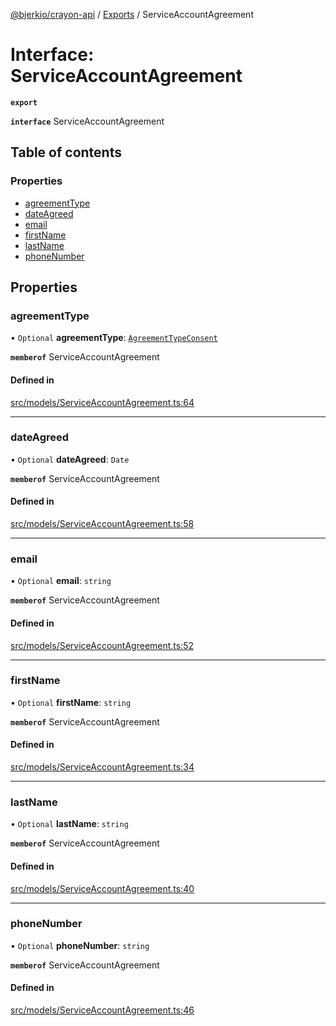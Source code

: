 [@bjerkio/crayon-api](../README.md) / [Exports](../modules.md) / ServiceAccountAgreement

# Interface: ServiceAccountAgreement

**`export`**

**`interface`** ServiceAccountAgreement

## Table of contents

### Properties

- [agreementType](ServiceAccountAgreement.md#agreementtype)
- [dateAgreed](ServiceAccountAgreement.md#dateagreed)
- [email](ServiceAccountAgreement.md#email)
- [firstName](ServiceAccountAgreement.md#firstname)
- [lastName](ServiceAccountAgreement.md#lastname)
- [phoneNumber](ServiceAccountAgreement.md#phonenumber)

## Properties

### agreementType

• `Optional` **agreementType**: [`AgreementTypeConsent`](../enums/AgreementTypeConsent.md)

**`memberof`** ServiceAccountAgreement

#### Defined in

[src/models/ServiceAccountAgreement.ts:64](https://github.com/bjerkio/crayon-api-js/blob/22cd66d/src/models/ServiceAccountAgreement.ts#L64)

___

### dateAgreed

• `Optional` **dateAgreed**: `Date`

**`memberof`** ServiceAccountAgreement

#### Defined in

[src/models/ServiceAccountAgreement.ts:58](https://github.com/bjerkio/crayon-api-js/blob/22cd66d/src/models/ServiceAccountAgreement.ts#L58)

___

### email

• `Optional` **email**: `string`

**`memberof`** ServiceAccountAgreement

#### Defined in

[src/models/ServiceAccountAgreement.ts:52](https://github.com/bjerkio/crayon-api-js/blob/22cd66d/src/models/ServiceAccountAgreement.ts#L52)

___

### firstName

• `Optional` **firstName**: `string`

**`memberof`** ServiceAccountAgreement

#### Defined in

[src/models/ServiceAccountAgreement.ts:34](https://github.com/bjerkio/crayon-api-js/blob/22cd66d/src/models/ServiceAccountAgreement.ts#L34)

___

### lastName

• `Optional` **lastName**: `string`

**`memberof`** ServiceAccountAgreement

#### Defined in

[src/models/ServiceAccountAgreement.ts:40](https://github.com/bjerkio/crayon-api-js/blob/22cd66d/src/models/ServiceAccountAgreement.ts#L40)

___

### phoneNumber

• `Optional` **phoneNumber**: `string`

**`memberof`** ServiceAccountAgreement

#### Defined in

[src/models/ServiceAccountAgreement.ts:46](https://github.com/bjerkio/crayon-api-js/blob/22cd66d/src/models/ServiceAccountAgreement.ts#L46)
